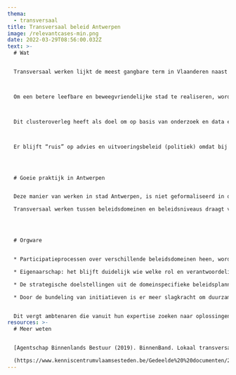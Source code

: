 ```yaml
---
thema:
  - transversaal
title: Transversaal beleid Antwerpen
image: /relevantcases-min.png
date: 2022-03-29T08:56:00.032Z
text: >-
  # Wat


  Transversaal werken lijkt de meest gangbare term in Vlaanderen naast de termen horizontaal en interbestuurlijk werken. Het betekent dat er **over beleidsdomeinen en beleidsniveaus heen** gepland en uitgevoerd wordt zonder de eigen opdracht, budgetten en bevoegdheden los te laten. De afbakening in beleidsdomeinen is handig om een heldere en hanteerbare beleidsplanning te hebben maar maatschappelijke uitdagingen op gemeentelijk niveau kunnen niet herleid worden tot één beleidsdomein. Daarnaast zijn diverse bestuursniveaus bevoegd voor de collectieve preventie van volksgezondheid. Vandaar dat transversaal werken heel belangrijk is om te komen tot een duurzaam beweegvriendelijk beleid omdat de inzet van middelen minder versnipperd is en de uitkomsten voor de burger éénduidiger is.



  Om een betere leefbare en beweegvriendelijke stad te realiseren, wordt in stad Antwerpen (bovenlokaal niveau) om de 2 à 3 maanden een clusteroverleg gepland tussen de beleidsverantwoordelijken jeugd, openbare ruimte, mobiliteit en sport. Voor elk domein wordt samengewerkt met de betrokken consulenten van de districten (lokale niveau). Dit bovenlokale clusteroverleg is een eigen initiatief en geen officieel orgaan met een eigen budget, beleidsplan of strategische doelen. De stad heeft geen horizontale doelstellingen meer.



  Dit clusteroverleg heeft als doel om op basis van onderzoek en data elkaar te versterken bij complexe uitdagingen en de eigen uitdagingen en doelstelling uit de diverse beleidsplannen beter te realiseren zoals bijvoorbeeld “Antwerpenaren zouden meer moeten wandelen in het kader van gezondheid” en “er is nood aan meer trage wegen als antwoord op mobiliteitsproblemen”. De interventies en inspanningen zoals voorlichting en veilige, aantrekkelijke wandelpaden om hieraan tegemoet te komen, kunnen enerzijds beter op elkaar afgestemd, gesteund en bekrachtigd worden en anderzijds kan er duidelijker gecommuniceerd worden naar de burger. **Lokale actoren worden op een meer gebundelde manier aangesproken** en worden niet telkens opnieuw geëngageerd voor een andere beleidsvraag die invloed heeft op hun (gebruik van de) leefomgeving.



  Er blijft “ruis” op advies en uitvoeringsbeleid (politiek) omdat bij uitvoering diverse en soms tegenstrijdige belangen spelen, zoals de nood van burgers aan parkeerplaats bij de woning (eigen belang) versus nood aan gezondere lucht, betere mobiliteit, actieve verplaatsingen (algemeen belang). Samen kan dan gemakkelijker gezocht worden naar oplossingen en hoe diverse belangen met elkaar verbonden kunnen worden.




  # Goeie praktijk in Antwerpen


  Deze manier van werken in stad Antwerpen, is niet geformaliseerd in de beleidsstructuren waardoor het afhankelijk blijft van de individuele wil van de beleidsverantwoordelijken om transversaal te werken. Een formele structuur garandeert niet zozeer de kwaliteit van transversaal werken maar wijst wel op een duidelijke beleidskeuze om geïntegreerd te werken. Voor het [lokaal sociaal beleid](https://www.departementwvg.be/lokaal-sociaal-beleid) is dit reeds decretaal uitgewerkt. 

  Transversaal werken tussen beleidsdomeinen en beleidsniveaus draagt vooral bij tot een goede “orgware” voor initiatieven die moeten aanzetten tot een actievere levensstijl in het openbaar domein.




  # Orgware


  * Participatieprocessen over verschillende beleidsdomeinen heen, worden gebundeld. Er wordt niet apart naar dezelfde burgers/buurtactoren gegaan.

  * Eigenaarschap: het blijft duidelijk wie welke rol en verantwoordelijkheid heeft.

  * De strategische doelstellingen uit de domeinspecifieke beleidsplannen worden met elkaar verbonden

  * Door de bundeling van initiatieven is er meer slagkracht om duurzame verandering te realiseren. Er is een gemeenschappelijk belang om samen te werken.


  Dit vergt ambtenaren die vanuit hun expertise zoeken naar oplossingen in samenwerking met anderen. Dit vereist een innovatieve focus om samen met anderen oplossingen te creëren binnen een bepaalde context. Er wordt hierbij vertrokken vanuit data en kennis over wat werkt. Daarnaast moet er bij elke ondernomen stap de burger dichter bij het beleid gebracht worden en alle betrokken lokale actoren geconsulteerd of mede-creator worden om succesvol te zijn.	Door de bundeling van initiatieven is er meer slagkracht om duurzame verandering te realiseren. Er is een gemeenschappelijk belang om samen te werken.
resources: >-
  # Meer weten


  [Agentschap Binnenlands Bestuur (2019). BinnenBand. Lokaal transversaal beleid. Uitdagingen en kansen voor armoedebestrijding, integratie en gelijke kansen.]

  (https://www.kenniscentrumvlaamsesteden.be/Gedeelde%20%20documenten/2019/Binnenband_februari_2019.pdf)
---
```

